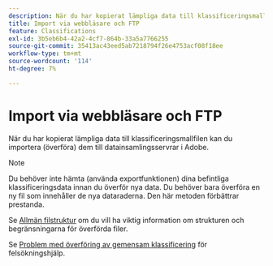 ```yaml
---
description: När du har kopierat lämpliga data till klassificeringsmallfilen kan du importera (överföra) dem till datainsamlingsservrar i Adobe.
title: Import via webbläsare och FTP
feature: Classifications
exl-id: 3b5eb6b4-42a2-4cf7-864b-33a5a7766255
source-git-commit: 35413ac43eed5ab7218794f26e4753acf08f18ee
workflow-type: tm+mt
source-wordcount: '114'
ht-degree: 7%

---
```


# Import via webbläsare och FTP

När du har kopierat lämpliga data till klassificeringsmallfilen kan du importera (överföra) dem till datainsamlingsservrar i Adobe.

>[!NOTE]
>
>Du behöver inte hämta (använda exportfunktionen) dina befintliga klassificeringsdata innan du överför nya data. Du behöver bara överföra en ny fil som innehåller de nya dataraderna. Den här metoden förbättrar prestanda.

Se [Allmän filstruktur](/help/components/classifications/importer/c-saint-data-files.md) om du vill ha viktig information om strukturen och begränsningarna för överförda filer.

Se [Problem med överföring av gemensam klassificering](https://helpx.adobe.com/analytics/kb/common-saint-upload-issues.html) för felsökningshjälp.

